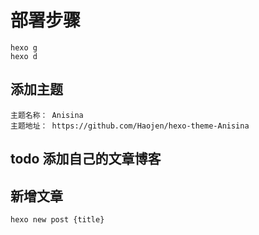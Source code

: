 # 部署步骤
    hexo g
    hexo d

## 添加主题 

    主题名称： Anisina
    主题地址： https://github.com/Haojen/hexo-theme-Anisina

## todo 添加自己的文章博客


## 新增文章

    hexo new post {title}